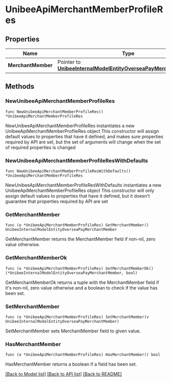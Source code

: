# UnibeeApiMerchantMemberProfileRes

## Properties

Name | Type | Description | Notes
------------ | ------------- | ------------- | -------------
**MerchantMember** | Pointer to [**UnibeeInternalModelEntityOverseaPayMerchantMember**](UnibeeInternalModelEntityOverseaPayMerchantMember.md) |  | [optional] 

## Methods

### NewUnibeeApiMerchantMemberProfileRes

`func NewUnibeeApiMerchantMemberProfileRes() *UnibeeApiMerchantMemberProfileRes`

NewUnibeeApiMerchantMemberProfileRes instantiates a new UnibeeApiMerchantMemberProfileRes object
This constructor will assign default values to properties that have it defined,
and makes sure properties required by API are set, but the set of arguments
will change when the set of required properties is changed

### NewUnibeeApiMerchantMemberProfileResWithDefaults

`func NewUnibeeApiMerchantMemberProfileResWithDefaults() *UnibeeApiMerchantMemberProfileRes`

NewUnibeeApiMerchantMemberProfileResWithDefaults instantiates a new UnibeeApiMerchantMemberProfileRes object
This constructor will only assign default values to properties that have it defined,
but it doesn't guarantee that properties required by API are set

### GetMerchantMember

`func (o *UnibeeApiMerchantMemberProfileRes) GetMerchantMember() UnibeeInternalModelEntityOverseaPayMerchantMember`

GetMerchantMember returns the MerchantMember field if non-nil, zero value otherwise.

### GetMerchantMemberOk

`func (o *UnibeeApiMerchantMemberProfileRes) GetMerchantMemberOk() (*UnibeeInternalModelEntityOverseaPayMerchantMember, bool)`

GetMerchantMemberOk returns a tuple with the MerchantMember field if it's non-nil, zero value otherwise
and a boolean to check if the value has been set.

### SetMerchantMember

`func (o *UnibeeApiMerchantMemberProfileRes) SetMerchantMember(v UnibeeInternalModelEntityOverseaPayMerchantMember)`

SetMerchantMember sets MerchantMember field to given value.

### HasMerchantMember

`func (o *UnibeeApiMerchantMemberProfileRes) HasMerchantMember() bool`

HasMerchantMember returns a boolean if a field has been set.


[[Back to Model list]](../README.md#documentation-for-models) [[Back to API list]](../README.md#documentation-for-api-endpoints) [[Back to README]](../README.md)


